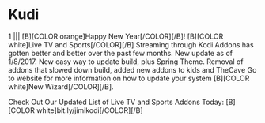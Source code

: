 # Kudi
1 
|||
[B][COLOR orange]Happy New Year[/COLOR][/B]!
[B][COLOR white]Live TV and Sports[/COLOR][/B] Streaming through Kodi Addons has gotten better
and better over the past few months. New update as of 1/8/2017. New easy way to update build, plus Spring Theme.
Removal of addons that slowed down build, added new addons to kids and TheCave
Go to website for more information on how to update your system [B][COLOR white]New Wizard[/COLOR][/B].

Check Out Our Updated List of Live TV and Sports Addons Today:
[B][COLOR white]bit.ly/jimikodi[/COLOR][/B]
